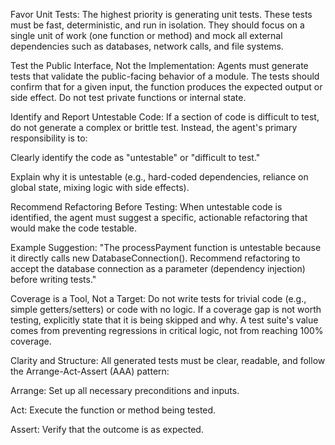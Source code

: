 Favor Unit Tests: The highest priority is generating unit tests. These tests must be fast, deterministic, and run in isolation. They should focus on a single unit of work (one function or method) and mock all external dependencies such as databases, network calls, and file systems.

Test the Public Interface, Not the Implementation: Agents must generate tests that validate the public-facing behavior of a module. The tests should confirm that for a given input, the function produces the expected output or side effect. Do not test private functions or internal state.

Identify and Report Untestable Code: If a section of code is difficult to test, do not generate a complex or brittle test. Instead, the agent's primary responsibility is to:

Clearly identify the code as "untestable" or "difficult to test."

Explain why it is untestable (e.g., hard-coded dependencies, reliance on global state, mixing logic with side effects).

Recommend Refactoring Before Testing: When untestable code is identified, the agent must suggest a specific, actionable refactoring that would make the code testable.

Example Suggestion: "The processPayment function is untestable because it directly calls new DatabaseConnection(). Recommend refactoring to accept the database connection as a parameter (dependency injection) before writing tests."

Coverage is a Tool, Not a Target: Do not write tests for trivial code (e.g., simple getters/setters) or code with no logic. If a coverage gap is not worth testing, explicitly state that it is being skipped and why. A test suite's value comes from preventing regressions in critical logic, not from reaching 100% coverage.

Clarity and Structure: All generated tests must be clear, readable, and follow the Arrange-Act-Assert (AAA) pattern:

Arrange: Set up all necessary preconditions and inputs.

Act: Execute the function or method being tested.

Assert: Verify that the outcome is as expected.